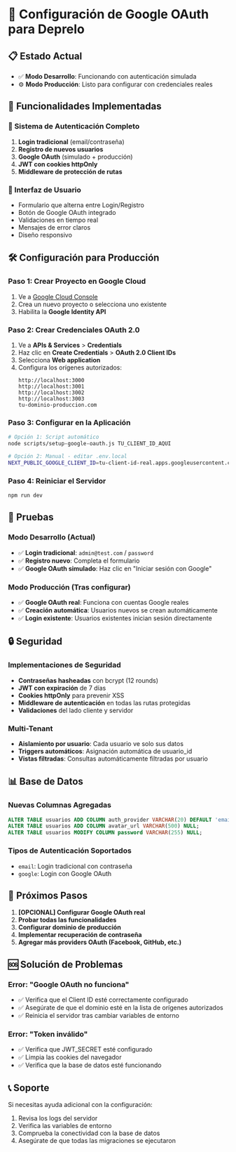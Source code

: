 # 🚀 Configuración de Google OAuth para Deprelo

## 📋 Estado Actual
- ✅ **Modo Desarrollo**: Funcionando con autenticación simulada
- ⚙️ **Modo Producción**: Listo para configurar con credenciales reales

## 🎯 Funcionalidades Implementadas

### 🔐 Sistema de Autenticación Completo
1. **Login tradicional** (email/contraseña)
2. **Registro de nuevos usuarios**
3. **Google OAuth** (simulado + producción)
4. **JWT con cookies httpOnly**
5. **Middleware de protección de rutas**

### 🎨 Interfaz de Usuario
- Formulario que alterna entre Login/Registro
- Botón de Google OAuth integrado
- Validaciones en tiempo real
- Mensajes de error claros
- Diseño responsivo

## 🛠️ Configuración para Producción

### Paso 1: Crear Proyecto en Google Cloud
1. Ve a [Google Cloud Console](https://console.cloud.google.com/)
2. Crea un nuevo proyecto o selecciona uno existente
3. Habilita la **Google Identity API**

### Paso 2: Crear Credenciales OAuth 2.0
1. Ve a **APIs & Services** > **Credentials**
2. Haz clic en **Create Credentials** > **OAuth 2.0 Client IDs**
3. Selecciona **Web application**
4. Configura los orígenes autorizados:
   ```
   http://localhost:3000
   http://localhost:3001
   http://localhost:3002
   http://localhost:3003
   tu-dominio-produccion.com
   ```

### Paso 3: Configurar en la Aplicación
```bash
# Opción 1: Script automático
node scripts/setup-google-oauth.js TU_CLIENT_ID_AQUI

# Opción 2: Manual - editar .env.local
NEXT_PUBLIC_GOOGLE_CLIENT_ID=tu-client-id-real.apps.googleusercontent.com
```

### Paso 4: Reiniciar el Servidor
```bash
npm run dev
```

## 🧪 Pruebas

### Modo Desarrollo (Actual)
- ✅ **Login tradicional**: `admin@test.com` / `password`
- ✅ **Registro nuevo**: Completa el formulario
- ✅ **Google OAuth simulado**: Haz clic en "Iniciar sesión con Google"

### Modo Producción (Tras configurar)
- ✅ **Google OAuth real**: Funciona con cuentas Google reales
- ✅ **Creación automática**: Usuarios nuevos se crean automáticamente
- ✅ **Login existente**: Usuarios existentes inician sesión directamente

## 🔒 Seguridad

### Implementaciones de Seguridad
- **Contraseñas hasheadas** con bcrypt (12 rounds)
- **JWT con expiración** de 7 días
- **Cookies httpOnly** para prevenir XSS
- **Middleware de autenticación** en todas las rutas protegidas
- **Validaciones** del lado cliente y servidor

### Multi-Tenant
- **Aislamiento por usuario**: Cada usuario ve solo sus datos
- **Triggers automáticos**: Asignación automática de usuario_id
- **Vistas filtradas**: Consultas automáticamente filtradas por usuario

## 📊 Base de Datos

### Nuevas Columnas Agregadas
```sql
ALTER TABLE usuarios ADD COLUMN auth_provider VARCHAR(20) DEFAULT 'email';
ALTER TABLE usuarios ADD COLUMN avatar_url VARCHAR(500) NULL;
ALTER TABLE usuarios MODIFY COLUMN password VARCHAR(255) NULL;
```

### Tipos de Autenticación Soportados
- `email`: Login tradicional con contraseña
- `google`: Login con Google OAuth

## 🚀 Próximos Pasos

1. **[OPCIONAL] Configurar Google OAuth real**
2. **Probar todas las funcionalidades**
3. **Configurar dominio de producción**
4. **Implementar recuperación de contraseña**
5. **Agregar más providers OAuth (Facebook, GitHub, etc.)**

## 🆘 Solución de Problemas

### Error: "Google OAuth no funciona"
- ✅ Verifica que el Client ID esté correctamente configurado
- ✅ Asegúrate de que el dominio esté en la lista de orígenes autorizados
- ✅ Reinicia el servidor tras cambiar variables de entorno

### Error: "Token inválido"
- ✅ Verifica que JWT_SECRET esté configurado
- ✅ Limpia las cookies del navegador
- ✅ Verifica que la base de datos esté funcionando

## 📞 Soporte

Si necesitas ayuda adicional con la configuración:
1. Revisa los logs del servidor
2. Verifica las variables de entorno
3. Comprueba la conectividad con la base de datos
4. Asegúrate de que todas las migraciones se ejecutaron
